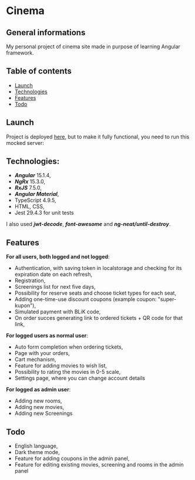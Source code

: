 # Cinema
## General informations
My personal project of cinema site made in purpose of learning Angular framework.
## Table of contents
* [Launch](#launch)
* [Technologies](#technologies)
* [Features](#features)
* [Todo](#todo)
## Launch
Project is deployed [here](https://gleaming-rabanadas-c6f5e0.netlify.app), but to make it fully functional, you need to run this mocked server: 
## Technologies:
- ***Angular*** 15.1.4,
- ***NgRx*** 15.3.0,
- ***RxJS*** 7.5.0,
- ***Angular Material***,
- TypeScript 4.9.5,
- HTML, CSS,
- Jest 29.4.3 for unit tests

I also used ***jwt-decode***, ***font-awesome*** and ***ng-neat/until-destroy***.
## Features
**For all users, both logged and not logged**:
- Authentication, with saving token in localstorage and checking for its expiration date on each refresh,
- Registration,
- Screenings list for next five days,
- Possibility for reserve seats and choose ticket types for each seat,
- Adding one-time-use discount coupons (example coupon: "super-kupon"),
- Simulated payment with BLiK code,
- On order succes generating link to ordered tickets + QR code for that link,

**For logged users as normal user**:
- Auto form completion when ordering tickets,
- Page with your orders,
- Cart mechanism,
- Feature for adding movies to wish list,
- Possibility to rating the movies in 0-5 scale,
- Settings page, where you can change account details

**For logged as admin user**:
- Adding new rooms,
- Adding new movies,
- Adding new Screenings

## Todo
- English language,
- Dark theme mode,
- Feature for adding coupons in the admin panel,
- Feature for editing existing movies, screening and rooms in the admin panel
